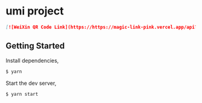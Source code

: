 # umi project

```markdown
[![WeiXin QR Code Link](https://https://magic-link-pink.vercel.app/api?url=https://www.baidu.com)](https://www.baidu.com)
```

## Getting Started

Install dependencies,

```bash
$ yarn
```

Start the dev server,

```bash
$ yarn start
```

